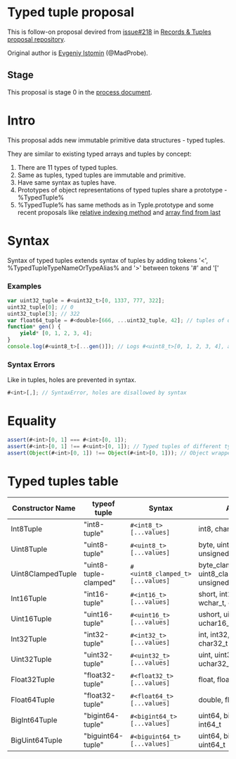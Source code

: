# Typed tuple proposal

This is follow-on proposal devired from [issue#218](https://github.com/tc39/proposal-record-tuple/issues/218) in [Records & Tuples proposal repository](https://github.com/tc39/proposal-record-tuple).

Original author is [Evgeniy Istomin](https://github.com/MadProbe) (@MadProbe).

## Stage

This proposal is stage 0 in the [process document](https://tc39.github.io/process-document/).

# Intro

This proposal adds new immutable primitive data structures - typed tuples.

They are similar to existing typed arrays and tuples by concept:

1. There are 11 types of typed tuples.
2. Same as tuples, typed tuples are immutable and primitive.
3. Have same syntax as tuples have.
4. Prototypes of object representations of typed tuples share a prototype - %TypedTuple%
5. %TypedTuple% has same methods as in Typle.prototype and some recent proposals like [relative indexing method](https://github.com/tc39/proposal-relative-indexing-method) and [array find from last](https://github.com/tc39/proposal-array-find-from-last)

# Syntax

Syntax of typed tuples extends syntax of tuples by adding tokens '<', %TypedTupleTypeNameOrTypeAlias% and '>' between tokens '#' and '['

### Examples

```js
var uint32_tuple = #<uint32_t>[0, 1337, 777, 322];
uint32_tuple[0]; // 0
uint32_tuple[3]; // 322
var float64_tuple = #<double>[666, ...uint32_tuple, 42]; // tuples of other types can be "rested" to tuple of another type
function* gen() {
    yield* [0, 1, 2, 3, 4];
}
console.log(#<uint8_t>[...gen()]); // Logs #<uint8_t>[0, 1, 2, 3, 4], any iterator can be used when "resting" into typed tuple
```

### Syntax Errors
Like in tuples, holes are prevented in syntax.
```js
#<int>[,]; // SyntaxError, holes are disallowed by syntax
```

# Equality

```js
assert(#<int>[0, 1] === #<int>[0, 1]);
assert(#<int>[0, 1] !== #<uint>[0, 1]); // Typed tuples of different types are not equal even if they have same contents
assert(Object(#<int>[0, 1]) !== Object(#<int>[0, 1])); // Object wrappers are different even if they wrap same typed tuple
```

# Typed tuples table

| Constructor Name  | typeof tuple          | Syntax                          | Aliases                                            |
| ----------------- | --------------------- | ------------------------------- | -------------------------------------------------- |
| Int8Tuple         | "int8-tuple"          | `#<int8_t>[...values]`          | int8, char, signed_char                            |
| Uint8Tuple        | "uint8-tuple"         | `#<uint8_t>[...values]`         | byte, uint8, unsigned_char                         |
| Uint8ClampedTuple | "uint8-tuple-clamped" | `#<uint8_clamped_t>[...values]` | byte_clamped, uint8_clamped, unsigned_char_clamped |
| Int16Tuple        | "int16-tuple"         | `#<int16_t>[...values]`         | short, int16, char16, wchar_t, char16_t            |
| Uint16Tuple       | "uint16-tuple"        | `#<uint16_t>[...values]`        | ushort, uint16, uchar16, uchar16_t                 |
| Int32Tuple        | "int32-tuple"         | `#<int32_t>[...values]`         | int, int32, char32, char32_t                       |
| Uint32Tuple       | "uint32-tuple"        | `#<uint32_t>[...values]`        | uint, uint32, uchar32, uchar32_t                   |
| Float32Tuple      | "float32-tuple"       | `#<float32_t>[...values]`       | float, float32                                     |
| Float64Tuple      | "float32-tuple"       | `#<float64_t>[...values]`       | double, float64                                    |
| BigInt64Tuple     | "bigint64-tuple"      | `#<bigint64_t>[...values]`      | uint64, biguint64, int64_t                         |
| BigUint64Tuple    | "biguint64-tuple"     | `#<biguint64_t>[...values]`     | uint64, biguint64, uint64_t                        |

<!-- ## Before creating a proposal

Please ensure the following:

  1. You have read the [process document](https://tc39.github.io/process-document/)
  1. You have reviewed the [existing proposals](https://github.com/tc39/proposals/)
  1. You are aware that your proposal requires being a member of TC39, or locating a TC39 delegate to "champion" your proposal

## Maintain your proposal repo

  1. Make your changes to `spec.emu` (ecmarkup uses HTML syntax, but is not HTML, so I strongly suggest not naming it ".html")
  1. Any commit that makes meaningful changes to the spec, should run `npm run build` and commit the resulting output.
  1. Whenever you update `ecmarkup`, run `npm run build` and commit any changes that come from that dependency.

  [explainer]: https://github.com/tc39/how-we-work/blob/HEAD/explainer.md -->
